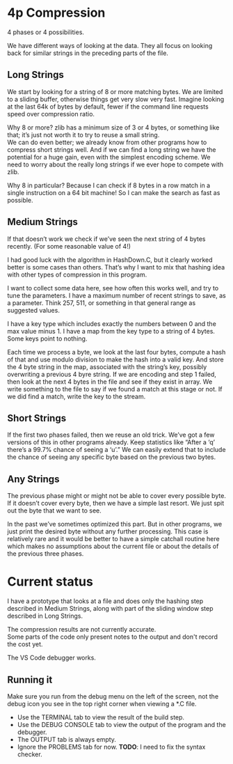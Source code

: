 # 4p Compression

4 phases or 4 possibilities.

We have different ways of looking at the data.  They all focus on looking back for similar strings in the preceding parts of the file.

## Long Strings
We start by looking for a string of 8 or more matching bytes.
We are limited to a sliding buffer, otherwise things get very slow very fast.
Imagine looking at the last 64k of bytes by default, fewer if the command line requests speed over compression ratio.

Why 8 or more?  zlib has a minimum size of 3 or 4 bytes, or something like that; it’s just not worth it to try to reuse a small string.  
We can do even better; we already know from other programs how to compress short strings well.
And if we can find a long string we have the potential for a huge gain, even with the simplest encoding scheme.
We need to worry about the really long strings if we ever hope to compete with zlib.

Why 8 in particular?
Because I can check if 8 bytes in a row match in a single instruction on a 64 bit machine!
So I can make the search as fast as possible.

## Medium Strings
If that doesn’t work we check if we’ve seen the next string of 4 bytes recently.
(For some reasonable value of 4!)

I had good luck with the algorithm in HashDown.C, but it clearly worked better is some cases than others.
That’s why I want to mix that hashing idea with other types of compression in this program.

I want to collect some data here, see how often this works well, and try to tune the parameters.
I have a maximum number of recent strings to save, as a parameter.
Think 257, 511, or something in that general range as suggested values.

I have a key type which includes exactly the numbers between 0 and the max value minus 1.
I have a map from the key type to a string of 4 bytes.
Some keys point to nothing.

Each time we process a byte, we look at the last four bytes, compute a hash of that and use modulo division to make the hash into a valid key.
And store the 4 byte string in the map, associated with the string’s key, possibly overwriting a previous 4 byre string.
If we are encoding and step 1 failed, then look at the next 4 bytes in the file and see if they exist in array.
We write something to the file to say if we found a match at this stage or not.
If we did find a match, write the key to the stream.

## Short Strings
If the first two phases failed, then we reuse an old trick.
We’ve got a few versions of this in other programs already.
Keep statistics like “After a ‘q’ there’s a 99.7% chance of seeing a ‘u’.”  We can easily extend that to include the chance of seeing any specific byte based on the previous two bytes.

## Any Strings
The previous phase might or might not be able to cover every possible byte.
If it doesn’t cover every byte, then we have a simple last resort.
We just spit out the byte that we want to see.

In the past we’ve sometimes optimized this part.
But in other programs, we just print the desired byte without any further processing.
This case is relatively rare and it would be better to have a simple catchall routine here which makes no assumptions about the current file or about the details of the previous three phases.  

# Current status

I have a prototype that looks at a file and does only the hashing step described in Medium Strings, along with part of the sliding window step described in Long Strings.

The compression results are not currently accurate.  
Some parts of the code only present notes to the output and don't record the cost yet.

The VS Code debugger works.

## Running it

Make sure you run from the debug menu on the left of the screen, not the debug icon you see in the top right corner when viewing a *.C file.


* Use the TERMINAL tab to view the result of the build step.
* Use the DEBUG CONSOLE tab to view the output of the program and the debugger.
* The OUTPUT tab is always empty.
* Ignore the PROBLEMS tab for now.  __TODO__: I need to fix the syntax checker.